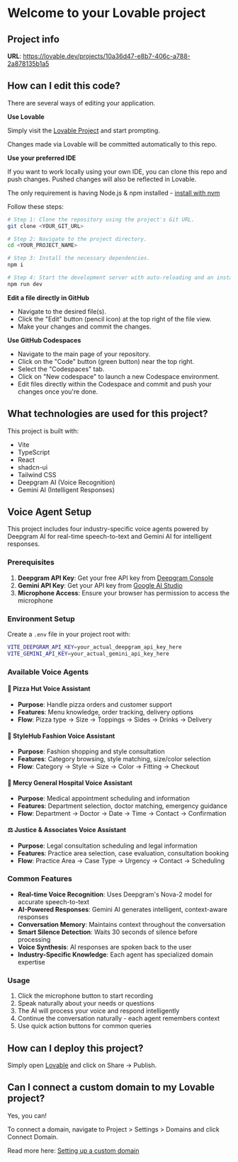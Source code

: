 # Welcome to your Lovable project

## Project info

**URL**: https://lovable.dev/projects/10a36d47-e8b7-406c-a788-2a878135b1a5

## How can I edit this code?

There are several ways of editing your application.

**Use Lovable**

Simply visit the [Lovable Project](https://lovable.dev/projects/10a36d47-e8b7-406c-a788-2a878135b1a5) and start prompting.

Changes made via Lovable will be committed automatically to this repo.

**Use your preferred IDE**

If you want to work locally using your own IDE, you can clone this repo and push changes. Pushed changes will also be reflected in Lovable.

The only requirement is having Node.js & npm installed - [install with nvm](https://github.com/nvm-sh/nvm#installing-and-updating)

Follow these steps:

```sh
# Step 1: Clone the repository using the project's Git URL.
git clone <YOUR_GIT_URL>

# Step 2: Navigate to the project directory.
cd <YOUR_PROJECT_NAME>

# Step 3: Install the necessary dependencies.
npm i

# Step 4: Start the development server with auto-reloading and an instant preview.
npm run dev
```

**Edit a file directly in GitHub**

- Navigate to the desired file(s).
- Click the "Edit" button (pencil icon) at the top right of the file view.
- Make your changes and commit the changes.

**Use GitHub Codespaces**

- Navigate to the main page of your repository.
- Click on the "Code" button (green button) near the top right.
- Select the "Codespaces" tab.
- Click on "New codespace" to launch a new Codespace environment.
- Edit files directly within the Codespace and commit and push your changes once you're done.

## What technologies are used for this project?

This project is built with:

- Vite
- TypeScript
- React
- shadcn-ui
- Tailwind CSS
- Deepgram AI (Voice Recognition)
- Gemini AI (Intelligent Responses)

## Voice Agent Setup

This project includes four industry-specific voice agents powered by Deepgram AI for real-time speech-to-text and Gemini AI for intelligent responses.

### Prerequisites

1. **Deepgram API Key**: Get your free API key from [Deepgram Console](https://console.deepgram.com/)
2. **Gemini API Key**: Get your API key from [Google AI Studio](https://aistudio.google.com/)
3. **Microphone Access**: Ensure your browser has permission to access the microphone

### Environment Setup

Create a `.env` file in your project root with:

```bash
VITE_DEEPGRAM_API_KEY=your_actual_deepgram_api_key_here
VITE_GEMINI_API_KEY=your_actual_gemini_api_key_here
```

### Available Voice Agents

#### 🍕 Pizza Hut Voice Assistant
- **Purpose**: Handle pizza orders and customer support
- **Features**: Menu knowledge, order tracking, delivery options
- **Flow**: Pizza type → Size → Toppings → Sides → Drinks → Delivery

#### 👗 StyleHub Fashion Voice Assistant
- **Purpose**: Fashion shopping and style consultation
- **Features**: Category browsing, style matching, size/color selection
- **Flow**: Category → Style → Size → Color → Fitting → Checkout

#### 🏥 Mercy General Hospital Voice Assistant
- **Purpose**: Medical appointment scheduling and information
- **Features**: Department selection, doctor matching, emergency guidance
- **Flow**: Department → Doctor → Date → Time → Contact → Confirmation

#### ⚖️ Justice & Associates Voice Assistant
- **Purpose**: Legal consultation scheduling and legal information
- **Features**: Practice area selection, case evaluation, consultation booking
- **Flow**: Practice Area → Case Type → Urgency → Contact → Scheduling

### Common Features

- **Real-time Voice Recognition**: Uses Deepgram's Nova-2 model for accurate speech-to-text
- **AI-Powered Responses**: Gemini AI generates intelligent, context-aware responses
- **Conversation Memory**: Maintains context throughout the conversation
- **Smart Silence Detection**: Waits 30 seconds of silence before processing
- **Voice Synthesis**: AI responses are spoken back to the user
- **Industry-Specific Knowledge**: Each agent has specialized domain expertise

### Usage

1. Click the microphone button to start recording
2. Speak naturally about your needs or questions
3. The AI will process your voice and respond intelligently
4. Continue the conversation naturally - each agent remembers context
5. Use quick action buttons for common queries

## How can I deploy this project?

Simply open [Lovable](https://lovable.dev/projects/10a36d47-e8b7-406c-a788-2a878135b1a5) and click on Share -> Publish.

## Can I connect a custom domain to my Lovable project?

Yes, you can!

To connect a domain, navigate to Project > Settings > Domains and click Connect Domain.

Read more here: [Setting up a custom domain](https://docs.lovable.dev/tips-tricks/custom-domain#step-by-step-guide)
